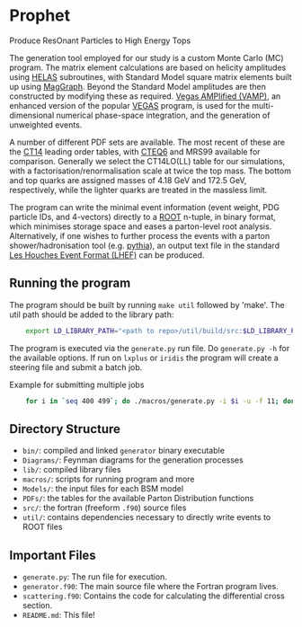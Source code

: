 # Prophet

Produce ResOnant Particles to High Energy Tops

The generation tool employed for our study is a custom Monte Carlo (MC) program. The matrix element calculations are based on helicity amplitudes using [HELAS](http://inspirehep.net/record/336604?ln=en) subroutines, with Standard Model square matrix elements built up using [MagGraph](http://madgraph.physics.illinois.edu). Beyond the Standard Model amplitudes are then constructed by modifying these as required. [Vegas AMPlified (VAMP)](http://www.sciencedirect.com/science/article/pii/S001046559900209X?via%3Dihub), an enhanced version of the popular [VEGAS](https://en.wikipedia.org/wiki/VEGAS_algorithm) program, is used for the multi-dimensional numerical phase-space integration, and the generation of unweighted events.

A number of different PDF sets are available. The most recent of these are the [CT14](http://hep.pa.msu.edu/cteq/public/index.html) leading order tables, with [CTEQ6](http://hep.pa.msu.edu/cteq/public/cteq6.htmlmrs) and MRS99 available for comparison. Generally we select the CT14LO(LL) table for our simulations, with a factorisation/renormalisation scale at twice the top mass. The bottom and top quarks are assigned masses of 4.18 GeV and 172.5 GeV, respectively, while the lighter quarks are treated in the massless limit.

The program can write the minimal event information (event weight, PDG particle IDs, and 4-vectors) directly to a [ROOT](https://root.cern.ch) n-tuple, in binary format, which minimises storage space and eases a parton-level root analysis. Alternatively, if one wishes to further process the events with a parton shower/hadronisation tool (e.g. [pythia](http://home.thep.lu.se/~torbjorn/Pythia.html)), an output text file in the standard [Les Houches Event Format (LHEF)](https://arxiv.org/abs/hep-ph/0609017) can be produced.

## Running the program

The program should be built by running `make util` followed by 'make'.
The util path should be added to the library path:

```bash
    export LD_LIBRARY_PATH="<path to repo>/util/build/src:$LD_LIBRARY_PATH"
```

The program is executed via the `generate.py` run file. Do `generate.py -h` for the available options.
If run on `lxplus` or `iridis` the program will create a steering file and submit a batch job.

Example for submitting multiple jobs
```bash
    for i in `seq 400 499`; do ./macros/generate.py -i $i -u -f 11; done
```

## Directory Structure

* `bin/`: compiled and linked `generator` binary executable
* `Diagrams/`: Feynman diagrams for the generation processes
* `lib/`: compiled library files
* `macros/`: scripts for running program and more
* `Models/`: the input files for each BSM model
* `PDFs/`: the tables for the available Parton Distribution functions
* `src/`: the fortran (freeform `.f90`) source files
* `util/`: contains dependencies necessary to directly write events to ROOT files

## Important Files

* `generate.py`: The run file for execution.
* `generator.f90`: The main source file where the Fortran program lives.
* `scattering.f90`: Contains the code for calculating the differential cross section.
* `README.md`: This file!

